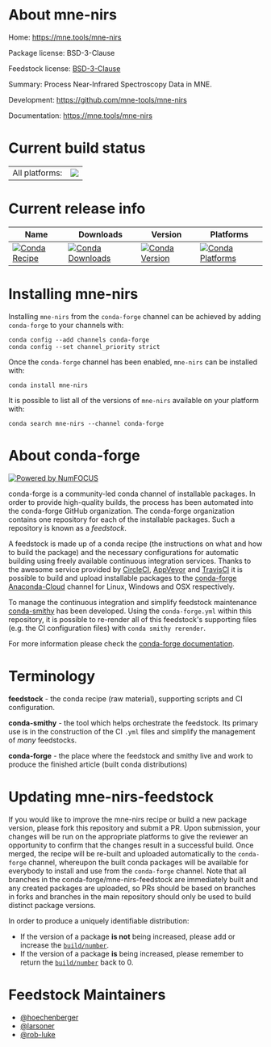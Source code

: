 About mne-nirs
==============

Home: https://mne.tools/mne-nirs

Package license: BSD-3-Clause

Feedstock license: [BSD-3-Clause](https://github.com/conda-forge/mne-nirs-feedstock/blob/master/LICENSE.txt)

Summary: Process Near-Infrared Spectroscopy Data in MNE.

Development: https://github.com/mne-tools/mne-nirs

Documentation: https://mne.tools/mne-nirs

Current build status
====================


<table><tr><td>All platforms:</td>
    <td>
      <a href="https://dev.azure.com/conda-forge/feedstock-builds/_build/latest?definitionId=13550&branchName=master">
        <img src="https://dev.azure.com/conda-forge/feedstock-builds/_apis/build/status/mne-nirs-feedstock?branchName=master">
      </a>
    </td>
  </tr>
</table>

Current release info
====================

| Name | Downloads | Version | Platforms |
| --- | --- | --- | --- |
| [![Conda Recipe](https://img.shields.io/badge/recipe-mne--nirs-green.svg)](https://anaconda.org/conda-forge/mne-nirs) | [![Conda Downloads](https://img.shields.io/conda/dn/conda-forge/mne-nirs.svg)](https://anaconda.org/conda-forge/mne-nirs) | [![Conda Version](https://img.shields.io/conda/vn/conda-forge/mne-nirs.svg)](https://anaconda.org/conda-forge/mne-nirs) | [![Conda Platforms](https://img.shields.io/conda/pn/conda-forge/mne-nirs.svg)](https://anaconda.org/conda-forge/mne-nirs) |

Installing mne-nirs
===================

Installing `mne-nirs` from the `conda-forge` channel can be achieved by adding `conda-forge` to your channels with:

```
conda config --add channels conda-forge
conda config --set channel_priority strict
```

Once the `conda-forge` channel has been enabled, `mne-nirs` can be installed with:

```
conda install mne-nirs
```

It is possible to list all of the versions of `mne-nirs` available on your platform with:

```
conda search mne-nirs --channel conda-forge
```


About conda-forge
=================

[![Powered by
NumFOCUS](https://img.shields.io/badge/powered%20by-NumFOCUS-orange.svg?style=flat&colorA=E1523D&colorB=007D8A)](https://numfocus.org)

conda-forge is a community-led conda channel of installable packages.
In order to provide high-quality builds, the process has been automated into the
conda-forge GitHub organization. The conda-forge organization contains one repository
for each of the installable packages. Such a repository is known as a *feedstock*.

A feedstock is made up of a conda recipe (the instructions on what and how to build
the package) and the necessary configurations for automatic building using freely
available continuous integration services. Thanks to the awesome service provided by
[CircleCI](https://circleci.com/), [AppVeyor](https://www.appveyor.com/)
and [TravisCI](https://travis-ci.com/) it is possible to build and upload installable
packages to the [conda-forge](https://anaconda.org/conda-forge)
[Anaconda-Cloud](https://anaconda.org/) channel for Linux, Windows and OSX respectively.

To manage the continuous integration and simplify feedstock maintenance
[conda-smithy](https://github.com/conda-forge/conda-smithy) has been developed.
Using the ``conda-forge.yml`` within this repository, it is possible to re-render all of
this feedstock's supporting files (e.g. the CI configuration files) with ``conda smithy rerender``.

For more information please check the [conda-forge documentation](https://conda-forge.org/docs/).

Terminology
===========

**feedstock** - the conda recipe (raw material), supporting scripts and CI configuration.

**conda-smithy** - the tool which helps orchestrate the feedstock.
                   Its primary use is in the construction of the CI ``.yml`` files
                   and simplify the management of *many* feedstocks.

**conda-forge** - the place where the feedstock and smithy live and work to
                  produce the finished article (built conda distributions)


Updating mne-nirs-feedstock
===========================

If you would like to improve the mne-nirs recipe or build a new
package version, please fork this repository and submit a PR. Upon submission,
your changes will be run on the appropriate platforms to give the reviewer an
opportunity to confirm that the changes result in a successful build. Once
merged, the recipe will be re-built and uploaded automatically to the
`conda-forge` channel, whereupon the built conda packages will be available for
everybody to install and use from the `conda-forge` channel.
Note that all branches in the conda-forge/mne-nirs-feedstock are
immediately built and any created packages are uploaded, so PRs should be based
on branches in forks and branches in the main repository should only be used to
build distinct package versions.

In order to produce a uniquely identifiable distribution:
 * If the version of a package **is not** being increased, please add or increase
   the [``build/number``](https://docs.conda.io/projects/conda-build/en/latest/resources/define-metadata.html#build-number-and-string).
 * If the version of a package **is** being increased, please remember to return
   the [``build/number``](https://docs.conda.io/projects/conda-build/en/latest/resources/define-metadata.html#build-number-and-string)
   back to 0.

Feedstock Maintainers
=====================

* [@hoechenberger](https://github.com/hoechenberger/)
* [@larsoner](https://github.com/larsoner/)
* [@rob-luke](https://github.com/rob-luke/)

